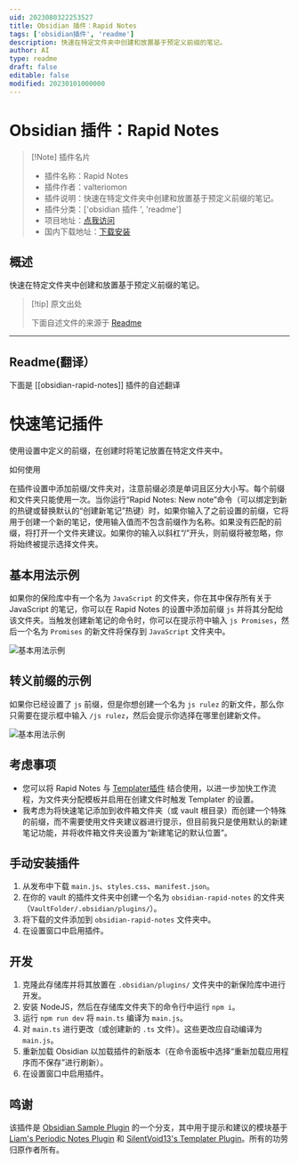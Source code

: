 ```yaml
---
uid: 2023080322253527
title: Obsidian 插件：Rapid Notes
tags: ['obsidian插件', 'readme']
description: 快速在特定文件夹中创建和放置基于预定义前缀的笔记。
author: AI
type: readme
draft: false
editable: false
modified: 20230101000000
---
```


# Obsidian 插件：Rapid Notes

> [!Note] 插件名片
> - 插件名称：Rapid Notes
> - 插件作者：valteriomon
> - 插件说明：快速在特定文件夹中创建和放置基于预定义前缀的笔记。
> - 插件分类：['obsidian 插件 ', 'readme']
> - 项目地址：[点我访问](https://github.com/valteriomon/obsidian-rapid-notes)
> - 国内下载地址：[下载安装](https://pkmer.cn/products/plugin/pluginMarket/?obsidian-rapid-notes)

## 概述

快速在特定文件夹中创建和放置基于预定义前缀的笔记。

> [!tip] 原文出处
>
>下面自述文件的来源于 [Readme](https://ghproxy.net/https://raw.githubusercontent.com/valteriomon/obsidian-rapid-notes/master/README.md)

---

## Readme(翻译）

下面是 [[obsidian-rapid-notes]] 插件的自述翻译

# 快速笔记插件

使用设置中定义的前缀，在创建时将笔记放置在特定文件夹中。

如何使用

在插件设置中添加前缀/文件夹对，注意前缀必须是单词且区分大小写。每个前缀和文件夹只能使用一次。当你运行“Rapid Notes: New note”命令（可以绑定到新的热键或替换默认的“创建新笔记”热键）时，如果你输入了之前设置的前缀，它将用于创建一个新的笔记，使用输入值而不包含前缀作为名称。如果没有匹配的前缀，将打开一个文件夹建议。如果你的输入以斜杠“/”开头，则前缀将被忽略，你将始终被提示选择文件夹。

## 基本用法示例

如果你的保险库中有一个名为 `JavaScript` 的文件夹，你在其中保存所有关于 JavaScript 的笔记，你可以在 Rapid Notes 的设置中添加前缀 `js` 并将其分配给该文件夹。当触发创建新笔记的命令时，你可以在提示符中输入 `js Promises`，然后一个名为 `Promises` 的新文件将保存到 `JavaScript` 文件夹中。

![基本用法示例](./assets/basic-usage.gif)

## 转义前缀的示例

如果你已经设置了 `js` 前缀，但是你想创建一个名为 `js rulez` 的新文件，那么你只需要在提示框中输入 `/js rulez`，然后会提示你选择在哪里创建新文件。

![基本用法示例](./assets/escape-filenames.gif)

## 考虑事项

- 您可以将 Rapid Notes 与 [Templater插件](https://github.com/SilentVoid13/Templater) 结合使用，以进一步加快工作流程，为文件夹分配模板并启用在创建文件时触发 Templater 的设置。
- 我考虑为将快速笔记添加到收件箱文件夹（或 vault 根目录）而创建一个特殊的前缀，而不需要使用文件夹建议器进行提示，但目前我只是使用默认的新建笔记功能，并将收件箱文件夹设置为“新建笔记的默认位置”。

## 手动安装插件

1. 从发布中下载 `main.js`、`styles.css`、`manifest.json`。
2. 在你的 vault 的插件文件夹中创建一个名为 `obsidian-rapid-notes` 的文件夹（`VaultFolder/.obsidian/plugins/`）。
3. 将下载的文件添加到 `obsidian-rapid-notes` 文件夹中。
4. 在设置窗口中启用插件。

## 开发

1. 克隆此存储库并将其放置在 `.obsidian/plugins/` 文件夹中的新保险库中进行开发。
2. 安装 NodeJS，然后在存储库文件夹下的命令行中运行 `npm i`。
3. 运行 `npm run dev` 将 `main.ts` 编译为 `main.js`。
4. 对 `main.ts` 进行更改（或创建新的 `.ts` 文件）。这些更改应自动编译为 `main.js`。
5. 重新加载 Obsidian 以加载插件的新版本（在命令面板中选择“重新加载应用程序而不保存”进行刷新）。
6. 在设置窗口中启用插件。

## 鸣谢

该插件是 [Obsidian Sample Plugin](https://github.com/obsidianmd/obsidian-sample-plugin) 的一个分支，其中用于提示和建议的模块基于 [Liam's Periodic Notes Plugin](https://github.com/liamcain/obsidian-periodic-notes) 和 [SilentVoid13's Templater Plugin](https://github.com/SilentVoid13/Templater)。所有的功劳归原作者所有。
